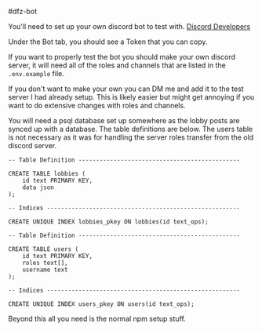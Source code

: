 #dfz-bot

You'll need to set up your own discord bot to test with.
[Discord Developers](https://discord.com/developers/applications)

Under the Bot tab, you should see a Token that you can copy.

If you want to properly test the bot you should make your own discord server, it will need all of the roles and channels that are listed in the `.env.example` file.

If you don't want to make your own you can DM me and add it to the test server I had already setup. This is likely easier but might get annoying if you want to do extensive changes with roles and channels.

You will need a psql database set up somewhere as the lobby posts are synced up with a database.
The table definitions are below. The users table is not necessary as it was for handling the server roles transfer from the old discord server.

```
-- Table Definition ----------------------------------------------

CREATE TABLE lobbies (
    id text PRIMARY KEY,
    data json
);

-- Indices -------------------------------------------------------

CREATE UNIQUE INDEX lobbies_pkey ON lobbies(id text_ops);

-- Table Definition ----------------------------------------------

CREATE TABLE users (
    id text PRIMARY KEY,
    roles text[],
    username text
);

-- Indices -------------------------------------------------------

CREATE UNIQUE INDEX users_pkey ON users(id text_ops);
```

Beyond this all you need is the normal npm setup stuff. 
